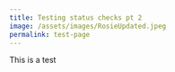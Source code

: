 ```yaml
---
title: Testing status checks pt 2
image: /assets/images/RosieUpdated.jpeg
permalink: test-page
---
```

T﻿his is a test
